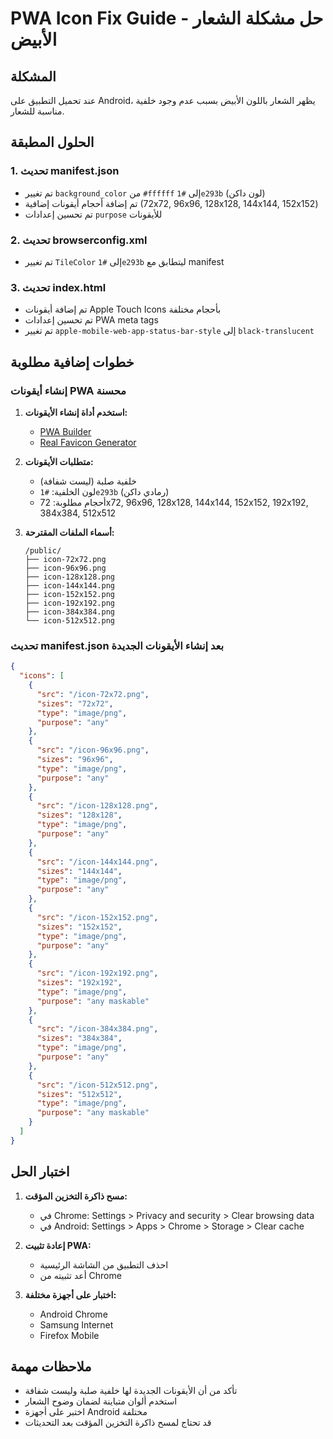# PWA Icon Fix Guide - حل مشكلة الشعار الأبيض

## المشكلة
عند تحميل التطبيق على Android، يظهر الشعار باللون الأبيض بسبب عدم وجود خلفية مناسبة للشعار.

## الحلول المطبقة

### 1. تحديث manifest.json
- تم تغيير `background_color` من `#ffffff` إلى `#1e293b` (لون داكن)
- تم إضافة أحجام أيقونات إضافية (72x72, 96x96, 128x128, 144x144, 152x152)
- تم تحسين إعدادات `purpose` للأيقونات

### 2. تحديث browserconfig.xml
- تم تغيير `TileColor` إلى `#1e293b` ليتطابق مع manifest

### 3. تحديث index.html
- تم إضافة أيقونات Apple Touch Icons بأحجام مختلفة
- تم تحسين إعدادات PWA meta tags
- تم تغيير `apple-mobile-web-app-status-bar-style` إلى `black-translucent`

## خطوات إضافية مطلوبة

### إنشاء أيقونات PWA محسنة

1. **استخدم أداة إنشاء الأيقونات:**
   - [PWA Builder](https://www.pwabuilder.com/imageGenerator)
   - [Real Favicon Generator](https://realfavicongenerator.net/)

2. **متطلبات الأيقونات:**
   - خلفية صلبة (ليست شفافة)
   - لون الخلفية: `#1e293b` (رمادي داكن)
   - أحجام مطلوبة: 72x72, 96x96, 128x128, 144x144, 152x152, 192x192, 384x384, 512x512

3. **أسماء الملفات المقترحة:**
   ```
   /public/
   ├── icon-72x72.png
   ├── icon-96x96.png
   ├── icon-128x128.png
   ├── icon-144x144.png
   ├── icon-152x152.png
   ├── icon-192x192.png
   ├── icon-384x384.png
   └── icon-512x512.png
   ```

### تحديث manifest.json بعد إنشاء الأيقونات الجديدة

```json
{
  "icons": [
    {
      "src": "/icon-72x72.png",
      "sizes": "72x72",
      "type": "image/png",
      "purpose": "any"
    },
    {
      "src": "/icon-96x96.png",
      "sizes": "96x96",
      "type": "image/png",
      "purpose": "any"
    },
    {
      "src": "/icon-128x128.png",
      "sizes": "128x128",
      "type": "image/png",
      "purpose": "any"
    },
    {
      "src": "/icon-144x144.png",
      "sizes": "144x144",
      "type": "image/png",
      "purpose": "any"
    },
    {
      "src": "/icon-152x152.png",
      "sizes": "152x152",
      "type": "image/png",
      "purpose": "any"
    },
    {
      "src": "/icon-192x192.png",
      "sizes": "192x192",
      "type": "image/png",
      "purpose": "any maskable"
    },
    {
      "src": "/icon-384x384.png",
      "sizes": "384x384",
      "type": "image/png",
      "purpose": "any"
    },
    {
      "src": "/icon-512x512.png",
      "sizes": "512x512",
      "type": "image/png",
      "purpose": "any maskable"
    }
  ]
}
```

## اختبار الحل

1. **مسح ذاكرة التخزين المؤقت:**
   - في Chrome: Settings > Privacy and security > Clear browsing data
   - في Android: Settings > Apps > Chrome > Storage > Clear cache

2. **إعادة تثبيت PWA:**
   - احذف التطبيق من الشاشة الرئيسية
   - أعد تثبيته من Chrome

3. **اختبار على أجهزة مختلفة:**
   - Android Chrome
   - Samsung Internet
   - Firefox Mobile

## ملاحظات مهمة

- تأكد من أن الأيقونات الجديدة لها خلفية صلبة وليست شفافة
- استخدم ألوان متباينة لضمان وضوح الشعار
- اختبر على أجهزة Android مختلفة
- قد تحتاج لمسح ذاكرة التخزين المؤقت بعد التحديثات
